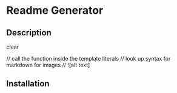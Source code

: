 # Readme Generator

## Description

clear

// call the function inside the template literals
// look up syntax for markdown for images
// ![alt text] 
## Installation


